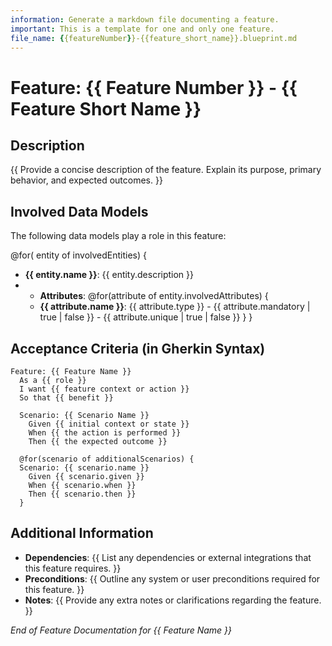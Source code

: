 ```yaml
---
information: Generate a markdown file documenting a feature.
important: This is a template for one and only one feature.
file_name: {{featureNumber}}-{{feature_short_name}}.blueprint.md
---
```


# Feature: **{{ Feature Number }} - {{ Feature Short Name }}**

## Description

{{ Provide a concise description of the feature. Explain its purpose, primary behavior, and expected outcomes. }}

## Involved Data Models

<!--This is tan important part of the feature documentation.
- Read the feature and the data model blueprints.
- Think deeply about the entities and their relationships.
- Evaluate 2-3 options and choose the simplest one.
- After having the involved entities, think about the attributes.
- Then materialize the list of entities and their attributes.
 -->

The following data models play a role in this feature:

@for( entity of involvedEntities) {

- **{{ entity.name }}**: {{ entity.description }}
- - **Attributes**:
    @for(attribute of entity.involvedAttributes) {
  - **{{ attribute.name }}**: {{ attribute.type }} - {{ attribute.mandatory | true | false }} - {{ attribute.unique | true | false  }}
    }
    }

## Acceptance Criteria (in Gherkin Syntax)

```gherkin
Feature: {{ Feature Name }}
  As a {{ role }}
  I want {{ feature context or action }}
  So that {{ benefit }}

  Scenario: {{ Scenario Name }}
    Given {{ initial context or state }}
    When {{ the action is performed }}
    Then {{ the expected outcome }}

  @for(scenario of additionalScenarios) {
  Scenario: {{ scenario.name }}
    Given {{ scenario.given }}
    When {{ scenario.when }}
    Then {{ scenario.then }}
  }
```

## Additional Information

- **Dependencies**: {{ List any dependencies or external integrations that this feature requires. }}
- **Preconditions**: {{ Outline any system or user preconditions required for this feature. }}
- **Notes**: {{ Provide any extra notes or clarifications regarding the feature. }}

_End of Feature Documentation for {{ Feature Name }}_
